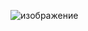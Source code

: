 ![изображение](https://user-images.githubusercontent.com/72620980/126877714-6d641fc7-77da-40bf-9804-d13306977398.png)

